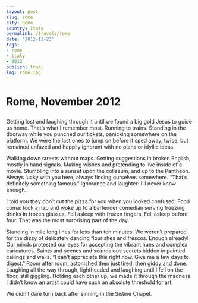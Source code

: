 ```yaml
---
layout: post
slug: rome
city: Rome
country: Italy
permalink: /travels/rome
date: '2012-11-23'
tags:
- rome
- italy
- 2012
publish: true;
img: rome.jpg
---
```

<div class="content-area">
  <div class="title-info">
    <h1>Rome, November 2012</p>
  </div>
  <section class="poem"><p>
    Getting lost and laughing through it until we found a big gold Jesus to guide us home. That’s what I remember most. Running to trains. Standing in the doorway while you punched our tickets, panicking somewhere on the platform. We were the last ones to jump on before it sped away, twice, but remained unfazed and happily ignorant with no plans or idyllic ideas.
    </p><p>
    Walking down streets without maps. Getting suggestions in broken English, mostly in hand signals. Making wishes and pretending to live inside of a movie. Stumbling into a sunset upon the coliseum, and up to the Pantheon. Always lucky with you here, always finding ourselves somewhere. “That’s definitely something famous.” Ignorance and laughter: I’ll never know enough.
    </p><p>
    I told you they don’t cut the pizza for you when you looked confused. Food coma: took a nap and woke up to a bartender comedian serving freezing drinks in frozen glasses. Fell asleep with frozen fingers. Fell asleep before four. That was the most surprising part of the day.
    </p><p>
    Standing in mile long lines for less than ten minutes. We weren’t prepared for the dizzy of delicately dancing flourishes and frescos. Enough already! Our minds protested our eyes for accepting the vibrant hues and complex caricatures. Saints and scenes and scandalous secrets hidden in painted ceilings and walls. “I can’t appreciate this right now. Give me a few days to digest.” Room after room, astonished then just tired, then giddy and done. Laughing all the way through, lightheaded and laughing until I fell on the floor, still giggling. Holding each other up, we made it through the madness. I didn’t know an artist could have such an absolute threshold for art.
    </p><p>
    We didn’t dare turn back after sinning in the Sistine Chapel.
  </p>
</div>
